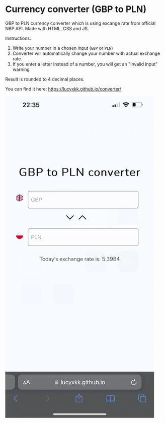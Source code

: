 # Currency converter (GBP to PLN)

GBP to PLN currency converter which is using excange rate from official NBP API. Made with HTML, CSS and JS.

Instructions:

1. Write your number in a chosen input (`GBP` or `PLN`)
2. Converter will automatically change your number with actual exchange rate.
3. If you enter a letter instead of a number, you will get an "Invalid input" warning

Result is rounded to 4 decimal places.

You can find it here:
https://lucyxkk.github.io/converter/

![](gif_preview.gif)
